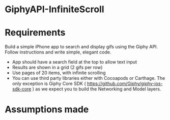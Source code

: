# GiphyAPI-InfiniteScroll

# Requirements

Build a simple iPhone app to search and display gifs using the Giphy API. Follow instructions and write simple, elegant code.

- App should have a search field at the top to allow text input
- Results are shown in a grid (2 gifs per row)
- Use pages of 20 items, with infinite scrolling
- You can use third party libraries either with Cocoapods or Carthage. The only exception is Giphy Core SDK ( https://github.com/Giphy/giphy-ios-sdk-core ) as we expect you to build the Networking and Model layers.

# Assumptions made
